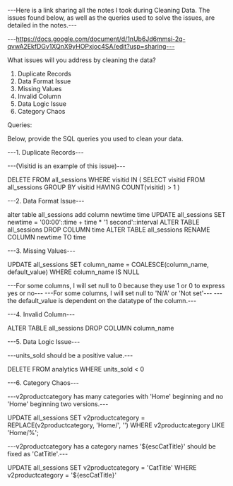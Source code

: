 ---Here is a link sharing all the notes I took during Cleaning Data. The issues found below, as well as the queries used to solve the issues, are detailed in the notes.---

---https://docs.google.com/document/d/1nUb6Jd6mmsi-2q-qvwA2EkfDGv1XQnX9yHOPxjoc4SA/edit?usp=sharing---

What issues will you address by cleaning the data?
1. Duplicate Records
2. Data Format Issue
3. Missing Values
4. Invalid Column
5. Data Logic Issue
6. Category Chaos

Queries:

Below, provide the SQL queries you used to clean your data.

---1. Duplicate Records---

---(Visitid is an example of this issue)---

DELETE FROM all_sessions WHERE visitid IN (
    SELECT visitid FROM all_sessions
    GROUP BY visitid
    HAVING COUNT(visitid) > 1
)

---2. Data Format Issue---

alter table all_sessions add column newtime time
UPDATE all_sessions SET newtime = '00:00'::time + time * '1 second'::interval
ALTER TABLE all_sessions DROP COLUMN time
ALTER TABLE all_sessions RENAME COLUMN newtime TO time

---3. Missing Values---

UPDATE all_sessions
SET column_name = COALESCE(column_name, default_value)
WHERE column_name IS NULL

---For some columns, I will set null to 0 because they use 1 or 0 to express yes or no---
---For some columns, I will set null to 'N/A' or 'Not set'---
---the default_value is dependent on the datatype of the column.---

---4. Invalid Column---

ALTER TABLE all_sessions DROP COLUMN column_name

---5. Data Logic Issue---

---units_sold should be a positive value.---

DELETE FROM analytics WHERE units_sold < 0

---6. Category Chaos---

---v2productcategory has many categories with 'Home' beginning and no 'Home' beginning two versions.---

UPDATE all_sessions
SET v2productcategory = REPLACE(v2productcategory, 'Home/', '')
WHERE v2productcategory LIKE 'Home/%';

---v2productcategory has a category names '${escCatTitle}' should be fixed as 'CatTitle'.---

UPDATE all_sessions
SET v2productcategory = 'CatTitle'
WHERE v2productcategory = '${escCatTitle}'









